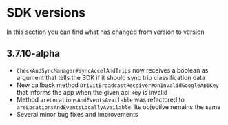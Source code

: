 # SDK versions

In this section you can find what has changed from version to version
## 3.7.10-alpha
* ```CheckAndSyncManager#syncAccelAndTrips``` now receives a boolean as argument that tells the SDK if it should sync trip classification data
* New callback method ```DrivitBroadcastReceiver#onInvalidGoogleApiKey``` that informs the app when the given api key is invalid
* Method ```areLocationsAndEventsAvailable``` was refactored to ```areLocationsAndEventsLocallyAvailable```. Its objective remains the same
* Several minor bug fixes and improvements


